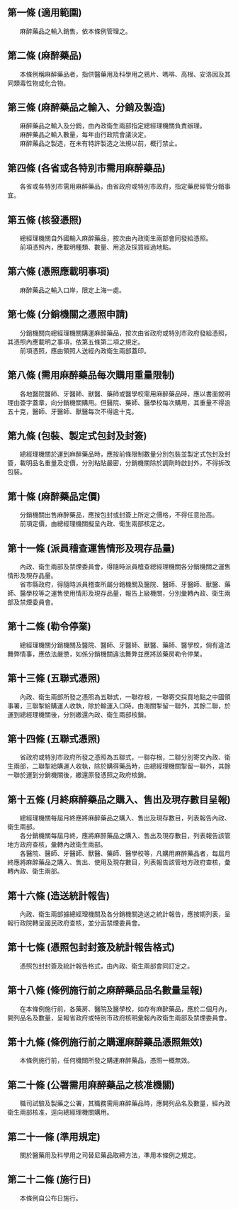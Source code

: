 第一條 (適用範圍)
-----------------
　　麻醉藥品之輸入銷售，依本條例管理之。  


第二條 (麻醉藥品)
-----------------
　　本條例稱麻醉藥品者，指供醫藥用及科學用之鴉片、嗎啡、高根、安洛因及其同類毒性物或化合物。  


第三條 (麻醉藥品之輸入、分銷及製造)
-----------------------------------
　　麻醉藥品之輸入及分銷，由內政衛生兩部指定總經理機關負責辦理。  
　　麻醉藥品之輸入數量，每年由行政院會議決定。  
　　麻醉藥品之製造，在未有特許製造之法規以前，概行禁止。  


第四條 (各省或各特別市需用麻醉藥品)
-----------------------------------
　　各省或各特別市需用麻醉藥品，由省政府或特別市政府，指定藥房經管分銷事宜。  


第五條 (核發憑照)
-----------------
　　總經理機關自外國輸入麻醉藥品，按次由內政衛生兩部會同發給憑照。  
　　前項憑照內，應載明種類、數量、用途及採買經過地點。  


第六條 (憑照應載明事項)
-----------------------
　　麻醉藥品之輸入口岸，限定上海一處。  


第七條 (分銷機關之憑照申請)
---------------------------
　　分銷機關向總經理機關購運麻醉藥品，按次由省政府或特別市政府發給憑照，其憑照內應載明之事項，依第五條第二項之規定。  
　　前項憑照，應由領照人送經內政衛生兩部蓋印。  


第八條 (需用麻醉藥品每次購用重量限制)
-------------------------------------
　　各地醫院醫師、牙醫師、獸醫、藥師或醫學校需用麻醉藥品時，應以書面敘明理由簽字蓋章，向分銷機關購用。但醫院、藥師、醫學校每次購用，其重量不得逾五十克，醫師、牙醫師、獸醫每次不得逾十克。  


第九條 (包裝、製定式包封及封簽)
-------------------------------
　　總經理機關於運到麻醉藥品時，應按前條限制數量分別包裝並製定式包封及封簽，載明品名重量及定價，分別粘貼嚴密，分銷機關除於調劑時啟封外，不得拆改包裝。  


第十條 (麻醉藥品定價)
---------------------
　　分銷機關出售麻醉藥品，應按包封或封簽上所定之價格，不得任意抬高。  
　　前項定價，由總經理機關擬呈內政、衛生兩部核定之。  


第十一條 (派員稽查運售情形及現存品量)
-------------------------------------
　　內政、衛生兩部及禁煙委員會，得隨時派員稽查總經理機關各分銷機關之運售情形及現存品量。  
　　省市縣政府，得隨時派員稽查所屬分銷機關及醫院、醫師、牙醫師、獸醫、藥師、醫學校等之運售使用情形及現存品量，報告上級機關，分別彙轉內政、衛生兩部及禁煙委員會。  


第十二條 (勒令停業)
-------------------
　　總經理機關分銷機關及醫院、醫師、牙醫師、獸醫、藥師、醫學校，倘有違法舞弊情事，應依法嚴懲，如係分銷機關違法舞弊並應將該藥房勒令停業。  


第十三條 (五聯式憑照)
---------------------
　　內政、衛生兩部所發之憑照為五聯式，一聯存根，一聯寄交採買地點之中國領事署，三聯掣給購運人收執，除於輸運入口時，由海關掣留一聯外，其餘二聯，於運到總經理機關後，分別繳還內政、衛生兩部核銷。  


第十四條 (五聯式憑照)
---------------------
　　省政府或特別市政府所發之憑照為五聯式，一聯存根，二聯分別寄交內政、衛生兩部，二聯掣給購運人收執，除於購得藥品時，由總經理機關掣留一聯外，其餘一聯於運到分銷機關後，繳還原發憑照之政府核銷。  


第十五條 (月終麻醉藥品之購入、售出及現存數目呈報)
-------------------------------------------------
　　總經理機關每屆月終應將麻醉藥品之購入、售出及現存數目，列表報告內政、衛生兩部。  
　　各分銷機關每屆月終，應將麻醉藥品之購入、售出及現存數目，列表報告該管地方政府查核，彙轉內政衛生兩部。  
　　各醫院、醫師、牙醫師、獸醫、藥師、醫學校等，凡購用麻醉藥品者，每屆月終應將麻醉藥品之購入、售出、使用及現存數目，列表報告該管地方政府查核，彙轉內政、衛生兩部。  


第十六條 (造送統計報告)
-----------------------
　　內政、衛生兩部據總經理機關及各分銷機關造送之統計報告，應按期列表，呈報行政院轉呈國民政府查核，並分函禁煙委員會。  


第十七條 (憑照包封封簽及統計報告格式)
-------------------------------------
　　憑照包封封簽及統計報告格式，由內政、衛生兩部會同訂定之。  


第十八條 (條例施行前之麻醉藥品品名數量呈報)
-------------------------------------------
　　在本條例施行前，各藥房、醫院及醫學校，如存有麻醉藥品，應於二個月內，開列品名及數量，呈報省政府或特別市政府核明彙報內政衛生兩部及禁煙委員會。  


第十九條 (條例施行前之購運麻醉藥品憑照無效)
-------------------------------------------
　　本條例施行前，任何機關所發之購運麻醉藥品，憑照一概無效。  


第二十條 (公署需用麻醉藥品之核准機關)
-------------------------------------
　　職司試驗及製藥之公署，其職務需用麻醉藥品時，應開列品名及數量，經內政衛生兩部核准，逕向總經理機關購用。  


第二十一條 (準用規定)
---------------------
　　關於醫藥用及科學用之司替尼藥品取締方法，準用本條例之規定。  


第二十二條 (施行日)
-------------------
　　本條例自公布日施行。